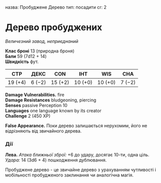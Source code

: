назва: Пробуджене Дерево тип: посадити cr: 2

# Дерево пробуджених
_Величезний завод, неприєднаний_

**Клас броні** 13 (природна броня)    
**Бали** 59 (7d12 + 14)    
**Швидкість** фут.

| СТР     | ДЕКС   | CON     | ІНТ     | WIS     | CHA    |
| ------- | ------ | ------- | ------- | ------- | ------ |
| 19 (+4) | 6 (−2) | 15 (+2) | 10 (+0) | 10 (+0) | 7 (−2) |

**Damage Vulnerabilities.** fire    
**Damage Resistances** bludgeoning, piercing    
**Senses** passive Perception 10    
**Languages** one language known by its creator    
**Challenge** 2 (450 XP)

**False Appearance.** Поки дерево залишається нерухомим, його не відрізняють від звичайного дерева.

### Дії
**Лева.** _Атака ближньої зброї:_ +6 до удару, досягає 10-ти, одна ціль. _Удара:_ 14 (3d6 + 4) пошкодження дублювання.

Пробуджене дерево - це звичайне дерево з урахуванням чутливості і мобільності пробудженого заклинання чи аналогічна магія. 